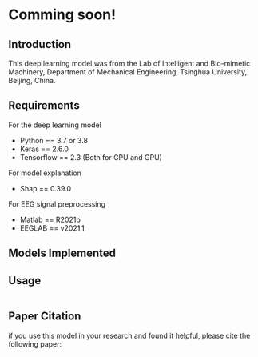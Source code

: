 # Comming soon!
## Introduction
This deep learning model was from the Lab of Intelligent and Bio-mimetic Machinery, Department of Mechanical Engineering, Tsinghua University, Beijing, China.
## Requirements
For the deep learning model
- Python == 3.7 or 3.8
- Keras == 2.6.0
- Tensorflow == 2.3 (Both for CPU and GPU)

For model explanation
- Shap == 0.39.0

For EEG signal preprocessing
- Matlab == R2021b
- EEGLAB == v2021.1

## Models Implemented

## Usage
```

```
## Paper Citation
if you use this model in your research and found it helpful, please cite the following paper:
```

```
